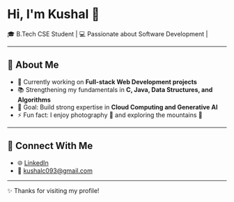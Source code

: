 # Hi, I'm Kushal 👋  

🎓 B.Tech CSE Student | 💻 Passionate about Software Development |   

---

## 🚀 About Me  
- 🔭 Currently working on **Full-stack Web Development projects**  
- 📚 Strengthening my fundamentals in **C, Java, Data Structures, and Algorithms**  
- 🎯 Goal: Build strong expertise in **Cloud Computing and Generative AI**  
- ⚡ Fun fact: I enjoy photography 📸 and exploring the mountains 🌄  

---

## 🤝 Connect With Me  
- 🌐 [LinkedIn](www.linkedin.com/in/kushal-c-1b78a52a1)  
- 📧 kushalc093@gmail.com

---
✨ Thanks for visiting my profile!
